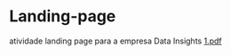 # Landing-page
atividade landing page para a empresa  Data Insights
[1.pdf](https://github.com/user-attachments/files/19596465/1.pdf)
